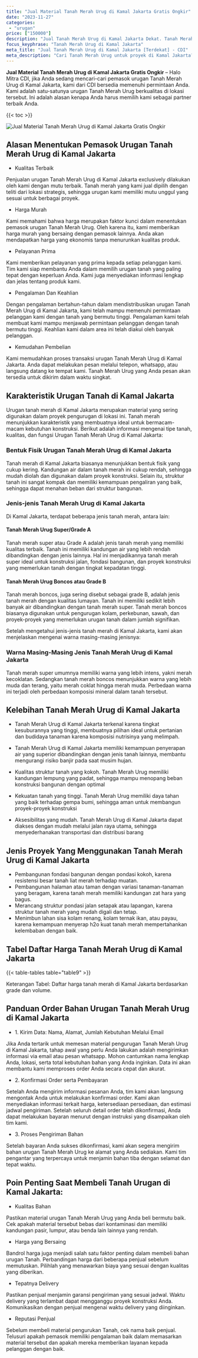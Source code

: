 ```yaml
---
title: "Jual Material Tanah Merah Urug di Kamal Jakarta Gratis Ongkir"
date: "2023-11-27"
categories:
 - "urugan"
price: ["150000"]
description: "Jual Tanah Merah Urug di Kamal Jakarta Dekat. Tanah Merah Urug ini sering digunakan dalam proyek konstruksi sebagai material timbunan yang berkualitas dan sesuai spesifikasi. Silakan hubungi kami untuk informasi lebih lanjut."
focus_keyphrase: "Tanah Merah Urug di Kamal Jakarta"
meta_title: "Jual Tanah Merah Urug di Kamal Jakarta [Terdekat] - CDI"
meta_description: "Cari Tanah Merah Urug untuk proyek di Kamal Jakarta? Kami menawarkan Tanah Merah Urug berkualitas untuk urugan lahan. Raih penawaran terbaik sekarang."
---
```


**Jual Material Tanah Merah Urug di Kamal Jakarta Gratis Ongkir** – Halo Mitra CDI, jika Anda sedang mencari-cari pemasok urugan Tanah Merah Urug di Kamal Jakarta, kami dari CDI bersedia memenuhi permintaan Anda. Kami adalah satu-satunya urugan Tanah Merah Urug berkualitas di lokasi tersebut. Ini adalah alasan kenapa Anda harus memilih kami sebagai partner terbaik Anda.

{{< toc >}}

![Jual Material Tanah Merah Urug di Kamal Jakarta Gratis Ongkir](/images/tanah/tanah-urug-02.jpg)

## Alasan Menentukan Pemasok Urugan Tanah Merah Urug di Kamal Jakarta

*   Kualitas Terbaik

Penjualan urugan Tanah Merah Urug di Kamal Jakarta exclusively dilakukan oleh kami dengan mutu terbaik. Tanah merah yang kami jual dipilih dengan teliti dari lokasi strategis, sehingga urugan kami memiliki mutu unggul yang sesuai untuk berbagai proyek.

*   Harga Murah

Kami memahami bahwa harga merupakan faktor kunci dalam menentukan pemasok urugan Tanah Merah Urug. Oleh karena itu, kami memberikan harga murah yang bersaing dengan pemasok lainnya. Anda akan mendapatkan harga yang ekonomis tanpa menurunkan kualitas produk.
*   Pelayanan Prima

Kami memberikan pelayanan yang prima kepada setiap pelanggan kami. Tim kami siap membantu Anda dalam memilih urugan tanah yang paling tepat dengan keperluan Anda. Kami juga menyediakan informasi lengkap dan jelas tentang produk kami.
*   Pengalaman Dan Keahlian

Dengan pengalaman bertahun-tahun dalam mendistribusikan urugan Tanah Merah Urug di Kamal Jakarta, kami telah mampu memenuhi permintaan pelanggan kami dengan tanah yang bermutu tinggi. Pengalaman kami telah membuat kami mampu menjawab permintaan pelanggan dengan tanah bermutu tinggi. Keahlian kami dalam area ini telah diakui oleh banyak pelanggan.
*   Kemudahan Pembelian

Kami memudahkan proses transaksi urugan Tanah Merah Urug di Kamal Jakarta. Anda dapat melakukan pesan melalui telepon, whatsapp, atau langsung datang ke tempat kami. Tanah Merah Urug yang Anda pesan akan tersedia untuk dikirim dalam waktu singkat.

## Karakteristik Urugan Tanah di Kamal Jakarta

Urugan tanah merah di Kamal Jakarta merupakan material yang sering digunakan dalam proyek pengurugan di lokasi ini. Tanah merah menunjukkan karakteristik yang membuatnya ideal untuk bermacam-macam kebutuhan konstruksi. Berikut adalah informasi mengenai tipe tanah, kualitas, dan fungsi Urugan Tanah Merah Urug di Kamal Jakarta:

### Bentuk Fisik Urugan Tanah Merah Urug di Kamal Jakarta

Tanah merah di Kamal Jakarta biasanya menunjukkan bentuk fisik yang cukup kering. Kandungan air dalam tanah merah ini cukup rendah, sehingga mudah diolah dan digunakan dalam proyek konstruksi. Selain itu, struktur tanah ini sangat kompak dan memiliki kemampuan pengaliran yang baik, sehingga dapat menahan beban dari struktur bangunan.

### Jenis-jenis Tanah Merah Urug di Kamal Jakarta

Di Kamal Jakarta, terdapat beberapa jenis tanah merah, antara lain:

#### Tanah Merah Urug Super/Grade A

Tanah merah super atau Grade A adalah jenis tanah merah yang memiliki kualitas terbaik. Tanah ini memiliki kandungan air yang lebih rendah dibandingkan dengan jenis lainnya. Hal ini menjadikannya tanah merah super ideal untuk konstruksi jalan, fondasi bangunan, dan proyek konstruksi yang memerlukan tanah dengan tingkat kepadatan tinggi.

#### Tanah Merah Urug Boncos atau Grade B

Tanah merah boncos, juga sering disebut sebagai grade B, adalah jenis tanah merah dengan kualitas lumayan. Tanah ini memiliki sedikit lebih banyak air dibandingkan dengan tanah merah super. Tanah merah boncos biasanya digunakan untuk pengurugan kolam, perkebunan, sawah, dan proyek-proyek yang memerlukan urugan tanah dalam jumlah signifikan.

Setelah mengetahui jenis-jenis tanah merah di Kamal Jakarta, kami akan menjelaskan mengenai warna masing-masing jenisnya:

### Warna Masing-Masing Jenis Tanah Merah Urug di Kamal Jakarta

Tanah merah super umumnya memiliki warna yang lebih intens, yakni merah kecoklatan. Sedangkan tanah merah boncos menunjukkan warna yang lebih muda dan terang, yaitu merah coklat hingga merah muda. Perbedaan warna ini terjadi oleh perbedaan komposisi mineral dalam tanah tersebut.

## Kelebihan Tanah Merah Urug di Kamal Jakarta

*   Tanah Merah Urug di Kamal Jakarta terkenal karena tingkat kesuburannya yang tinggi, membuatnya pilihan ideal untuk pertanian dan budidaya tanaman karena komposisi nutrisinya yang melimpah.
*   Tanah Merah Urug di Kamal Jakarta memiliki kemampuan penyerapan air yang superior dibandingkan dengan jenis tanah lainnya, membantu mengurangi risiko banjir pada saat musim hujan.
*   Kualitas struktur tanah yang kokoh. Tanah Merah Urug memiliki kandungan lempung yang padat, sehingga mampu menopang beban konstruksi bangunan dengan optimal

*   Kekuatan tanah yang tinggi. Tanah Merah Urug memiliki daya tahan yang baik terhadap gempa bumi, sehingga aman untuk membangun proyek-proyek konstruksi

*   Aksesibilitas yang mudah. Tanah Merah Urug di Kamal Jakarta dapat diakses dengan mudah melalui jalan raya utama, sehingga menyederhanakan transportasi dan distribusi barang

## Jenis Proyek Yang Menggunakan Tanah Merah Urug di Kamal Jakarta

*   Pembangunan fondasi bangunan dengan pondasi kokoh, karena resistensi besar tanah liat merah terhadap muatan.
*   Pembangunan halaman atau taman dengan variasi tanaman-tanaman yang beragam, karena tanah merah memiliki kandungan zat hara yang bagus.
*   Merancang struktur pondasi jalan setapak atau lapangan, karena struktur tanah merah yang mudah digali dan tetap.
*   Menimbun lahan sisa kolam renang, kolam ternak ikan, atau payau, karena kemampuan menyerap h2o kuat tanah merah mempertahankan kelembaban dengan baik.

## Tabel Daftar Harga Tanah Merah Urug di Kamal Jakarta

{{< table-tables table="table9" >}}

Keterangan Tabel: Daftar harga tanah merah di Kamal Jakarta berdasarkan grade dan volume.

## Panduan Order Bahan Urugan Tanah Merah Urug di Kamal Jakarta

*   1\. Kirim Data: Nama, Alamat, Jumlah Kebutuhan Melalui Email

Jika Anda tertarik untuk memesan material pengurugan Tanah Merah Urug di Kamal Jakarta, tahap awal yang perlu Anda lakukan adalah mengirimkan informasi via email atau pesan whatsapp. Mohon cantumkan nama lengkap Anda, lokasi, serta total kebutuhan bahan yang Anda inginkan. Data ini akan membantu kami memproses order Anda secara cepat dan akurat.
*   2\. Konfirmasi Order serta Pembayaran

Setelah Anda mengirim informasi pesanan Anda, tim kami akan langsung mengontak Anda untuk melakukan konfirmasi order. Kami akan menyediakan informasi terkait harga, ketersediaan persediaan, dan estimasi jadwal pengiriman. Setelah seluruh detail order telah dikonfirmasi, Anda dapat melakukan bayaran menurut dengan instruksi yang disampaikan oleh tim kami.
*   3\. Proses Pengiriman Bahan

Setelah bayaran Anda sukses dikonfirmasi, kami akan segera mengirim bahan urugan Tanah Merah Urug ke alamat yang Anda sediakan. Kami tim pengantar yang terpercaya untuk menjamin bahan tiba dengan selamat dan tepat waktu.

## Poin Penting Saat Membeli Tanah Urugan di Kamal Jakarta:

*   Kualitas Bahan

Pastikan material urugan Tanah Merah Urug yang Anda beli bermutu baik. Cek apakah material tersebut bebas dari kontaminasi dan memiliki kandungan pasir, lumpur, atau benda lain lainnya yang rendah.
*   Harga yang Bersaing

Bandrol harga juga menjadi salah satu faktor penting dalam membeli bahan urugan Tanah. Perbandingan harga dari beberapa penjual sebelum memutuskan. Pilihlah yang menawarkan biaya yang sesuai dengan kualitas yang diberikan.
*   Tepatnya Delivery

Pastikan penjual menjamin garansi pengiriman yang sesuai jadwal. Waktu delivery yang terlambat dapat mengganggu proyek konstruksi Anda. Komunikasikan dengan penjual mengenai waktu delivery yang diinginkan.
*   Reputasi Penjual

Sebelum membeli material pengurukan Tanah, cek nama baik penjual. Telusuri apakah pemasok memiliki pengalaman baik dalam memasarkan material tersebut dan apakah mereka memberikan layanan kepada pelanggan dengan baik.
